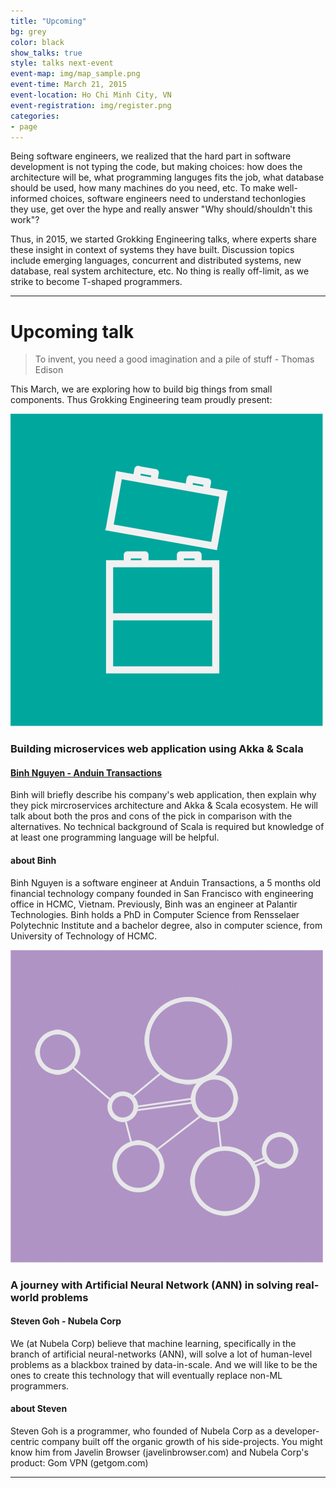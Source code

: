 ```yaml
---
title: "Upcoming"
bg: grey
color: black
show_talks: true
style: talks next-event
event-map: img/map_sample.png
event-time: March 21, 2015
event-location: Ho Chi Minh City, VN
event-registration: img/register.png
categories:
- page
---
```


Being software engineers, we realized that the hard part in software development is not typing the code, but making choices: how does the architecture will be, what programming languges fits the job, what database should be used, how many machines do you need, etc. To make well-informed choices, software engineers need to understand techonlogies they use, get over the hype and really answer "Why should/shouldn't this work"?

Thus, in 2015, we started Grokking Engineering talks, where experts share these insight in context of systems they have built. Discussion topics include emerging languages, concurrent and distributed systems, new database, real system architecture, etc. No thing is really off-limit, as we strike to become T-shaped programmers.

****

# Upcoming talk

> To invent, you need a good imagination and a pile of stuff - Thomas Edison

This March, we are exploring how to build big things from small components. Thus Grokking Engineering team proudly present:

![logo](img/talk-microservices.jpg)

### Building microservices web application using Akka & Scala

#### [Binh Nguyen - Anduin Transactions](#)

Binh will briefly describe his company's web application, then explain why they pick mircroservices architecture and Akka & Scala ecosystem. He will talk about both the pros and cons of the pick in comparison with the alternatives. No technical background of Scala is required but knowledge of at least one programming language will be helpful.

#### about Binh

Binh Nguyen is a software engineer at Anduin Transactions, a 5 months old financial technology company founded in San Francisco with engineering office in HCMC, Vietnam. Previously, Binh was an engineer at Palantir Technologies. Binh holds a PhD in Computer Science from Rensselaer Polytechnic Institute and a bachelor degree, also in computer science, from University of Technology of HCMC.

![logo](img/talk-nna.jpg)

### A journey with Artificial Neural Network (ANN) in solving real-world problems

#### Steven Goh - Nubela Corp

We (at Nubela Corp) believe that machine learning, specifically in the branch of artificial neural-networks (ANN), will solve a lot of human-level problems as a blackbox trained by data-in-scale. And we will like to be the ones to create this technology that will eventually replace non-ML programmers.

#### about Steven

Steven Goh is a programmer, who founded of Nubela Corp as a developer-centric company built off the organic growth of his side-projects.
You might know him from Javelin Browser (javelinbrowser.com) and Nubela Corp's product: Gom VPN (getgom.com)

*****
